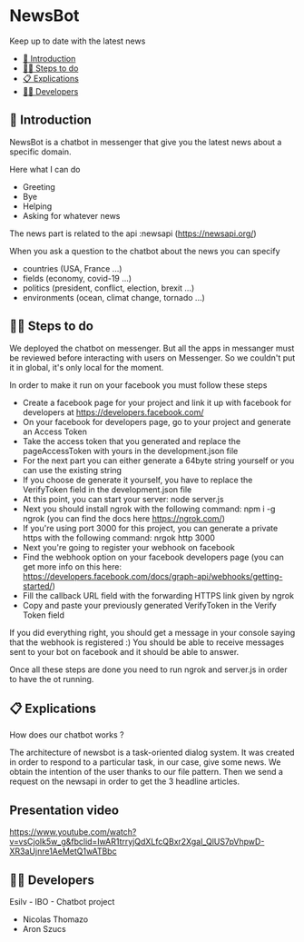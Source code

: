 # NewsBot

Keep up to date with the latest news

- [🐣 Introduction](#-introduction)
- [🏃‍♀️ Steps to do](#steps-to-do)
- [📋 Explications](#-explications)
- [👨‍🎓 Developers ](#-developers)


## 🐣 Introduction

NewsBot is a chatbot in messenger that give you the latest news about a specific domain.

Here what I can do  
- Greeting  
- Bye   
- Helping   
- Asking for whatever news

The news part is related to the api :newsapi (https://newsapi.org/)

When you ask a question to the chatbot about the news you can specify
- countries (USA, France ...)
- fields (economy, covid-19 ...)
- politics (president, conflict, election, brexit ...)
- environments (ocean, climat change, tornado ...)

## 🏃‍♀️ Steps to do

We deployed the chatbot on messenger. But all the apps in messanger must be reviewed before interacting with users on Messenger. So we couldn't put it in global, it's only local for the moment.

In order to make it run on your facebook you must follow these steps

- Create a facebook page for your project and link it up with facebook for developers at https://developers.facebook.com/
- On your facebook for developers page, go to your project and generate an Access Token
- Take the access token that you generated and replace the pageAccessToken with yours in the development.json file
- For the next part you can either generate a 64byte string yourself or you can use the existing string
- If you choose de generate it yourself, you have to replace the VerifyToken field in the development.json file
- At this point, you can start your server: node server.js
- Next you should install ngrok with the following command: npm i -g ngrok (you can find the docs here https://ngrok.com/)
- If you're using port 3000 for this project, you can generate a private https with the following command: nrgok http 3000
- Next you're going to register your webhook on facebook
- Find the webhook option on your facebook developers page (you can get more info on this here: https://developers.facebook.com/docs/graph-api/webhooks/getting-started/)
- Fill the callback URL field with the forwarding HTTPS link given by ngrok
- Copy and paste your previously generated VerifyToken in the Verify Token field

If you did everything right, you should get a message in your console saying that the webhook is registered :)
You should be able to receive messages sent to your bot on facebook and it should be able to answer.

Once all these steps are done you need to run ngrok and server.js in order to have the ot running.

## 📋 Explications

How does our chatbot works ?

The architecture of newsbot is a task-oriented dialog system. It was created in order to respond to a particular task, in our case, give some news. We obtain the intention of the user thanks to our file pattern. Then we send a request on the newsapi in order to get the 3 headline articles.

## Presentation video

https://www.youtube.com/watch?v=vsCjoIk5w_g&fbclid=IwAR1trryjQdXLfcQBxr2XgaI_QlUS7pVhpwD-XR3aUjnre1AeMetQ1wATBbc

## 👨‍🎓 Developers 

Esilv - IBO - Chatbot project

- Nicolas Thomazo
- Aron Szucs


